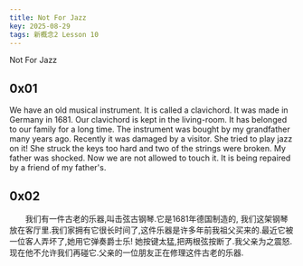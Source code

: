 ```yaml
---
title: Not For Jazz
key: 2025-08-29
tags: 新概念2 Lesson 10
---
```


Not For Jazz


<!--more-->

## 0x01 

We have an old musical instrument. It is called a clavichord. It was made in Germany in 1681. Our clavichord is kept in the living-room. It has belonged to our family for a long time. The instrument was bought by my grandfather many years ago. Recently it was damaged by a visitor. She tried to play jazz on it! She struck the keys too hard and two of the strings were broken. My father was shocked. Now we are not allowed to touch it. It is being repaired by a friend of my father's.

## 0x02

　　我们有一件古老的乐器,叫击弦古钢琴.它是1681年德国制造的, 我们这架钢琴放在客厅里.我们家拥有它很长时间了,这件乐器是许多年前我祖父买来的.最近它被一位客人弄坏了,她用它弹奏爵士乐! 她按键太猛,把两根弦按断了.我父亲为之震怒. 现在他不允许我们再碰它.父亲的一位朋友正在修理这件古老的乐器.
